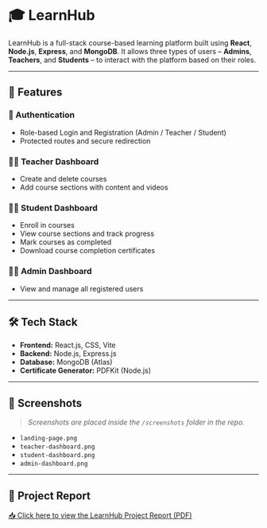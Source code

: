# 🎓 LearnHub

LearnHub is a full-stack course-based learning platform built using **React**, **Node.js**, **Express**, and **MongoDB**. It allows three types of users – **Admins**, **Teachers**, and **Students** – to interact with the platform based on their roles.

---

## 🚀 Features

### 👤 Authentication
- Role-based Login and Registration (Admin / Teacher / Student)
- Protected routes and secure redirection

### 🧑‍🏫 Teacher Dashboard
- Create and delete courses
- Add course sections with content and videos

### 👨‍🎓 Student Dashboard
- Enroll in courses
- View course sections and track progress
- Mark courses as completed
- Download course completion certificates

### 👩‍💼 Admin Dashboard
- View and manage all registered users

---

## 🛠 Tech Stack

- **Frontend:** React.js, CSS, Vite
- **Backend:** Node.js, Express.js
- **Database:** MongoDB (Atlas)
- **Certificate Generator:** PDFKit (Node.js)

---

## 📸 Screenshots

> _Screenshots are placed inside the `/screenshots` folder in the repo._

- `landing-page.png`
- `teacher-dashboard.png`
- `student-dashboard.png`
- `admin-dashboard.png`

---

## 📄 Project Report

[📥 Click here to view the LearnHub Project Report (PDF)](./docs/learnhub.pdf)
